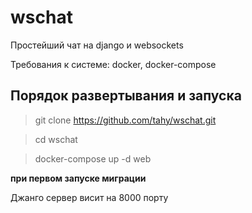 # wschat

Простейший чат на django и websockets

Требования к системе: docker, docker-compose

## Порядок развертывания и запуска

> git clone https://github.com/tahy/wschat.git

> cd wschat

> docker-compose up -d web

**при первом запуске миграции**

Джанго сервер висит на 8000 порту
